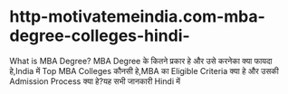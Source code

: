 # http-motivatemeindia.com-mba-degree-colleges-hindi-
What is MBA Degree? MBA Degree के कितने प्रकार हे और उसे करनेका क्या फायदा हे,India में Top MBA Colleges कौनसी हे,MBA का Eligible Criteria क्या हे और उसकी Admission Process क्या हे?यह सभी जानकारी Hindi में
